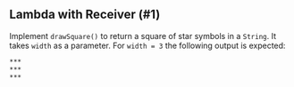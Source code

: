 ## Lambda with Receiver (#1)

Implement `drawSquare()` to return a square of star symbols in a `String`. It
takes `width` as a parameter. For `width = 3` the following output is expected:

```text
***
***
***
```